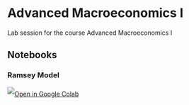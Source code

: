 # Advanced Macroeconomics I
Lab session for the course Advanced Macroeconomics I

## Notebooks
### Ramsey Model
<a target="_blank" href="https://colab.research.google.com/github/SEPS-UniSG/advanced-macro-1/blob/master/Ramsey_Model.ipynb">
	<img src="https://i.ibb.co/2P3SLwK/colab.png"  style="padding-bottom:5px;" />Open in Google Colab</a>